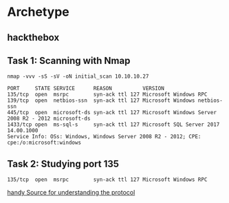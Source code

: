 # Archetype
## hackthebox 

## Task 1: Scanning with Nmap
`nmap -vvv -sS -sV -oN initial_scan 10.10.10.27`
```
PORT     STATE SERVICE      REASON          VERSION
135/tcp  open  msrpc        syn-ack ttl 127 Microsoft Windows RPC
139/tcp  open  netbios-ssn  syn-ack ttl 127 Microsoft Windows netbios-ssn
445/tcp  open  microsoft-ds syn-ack ttl 127 Microsoft Windows Server 2008 R2 - 2012 microsoft-ds
1433/tcp open  ms-sql-s     syn-ack ttl 127 Microsoft SQL Server 2017 14.00.1000
Service Info: OSs: Windows, Windows Server 2008 R2 - 2012; CPE: cpe:/o:microsoft:windows
```

## Task 2: Studying port 135
`135/tcp  open  msrpc        syn-ack ttl 127 Microsoft Windows RPC`

[handy Source for understanding the protocol](https://0xffsec.com/handbook/services/msrpc/)
